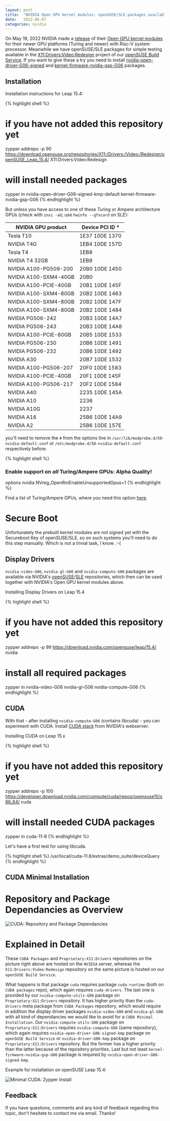 ```yaml
---
layout: post
title:  "NVIDIA Open GPU kernel modules: openSUSE/SLE packages available"
date:   2022-06-07
categories: nvidia
---
```

On May 19, 2022 NVIDIA made a [release][nvidia-release] of their [Open GPU kernel modules][opengpu-github] for their newer GPU platforms (Turing and newer) with Risc-V system processor. Meanwhile we have openSUSE/SLE packages for simple testing available in the [X11:Drivers:Video:Redesign][x11-drivers-video-redesign] project of our [openSUSE Build Service][obs]. If you want to give these a try you need to install [nvidia-open-driver-G06-signed][kmp] and [kernel-firmware-nvidia-gsp-G06][firmware] packages.

## Installation

Installation instructions for Leap 15.4:

{% highlight shell %}
# if you have not added this repository yet
zypper addrepo -p 90 https://download.opensuse.org/repositories/X11:/Drivers:/Video:/Redesign/openSUSE_Leap_15.4/   X11:Drivers:Video:Redesign
# will install needed packages
zypper in nvidia-open-driver-G06-signed-kmp-default kernel-firmware-nvidia-gsp-G06
{% endhighlight %}

But unless you have access to one of these Turing or Ampere architecture GPUs (check with `inxi -aG`; use `hwinfo --gfxcard` on SLE):

| NVIDIA GPU product | Device PCI ID * |
|--------------------|-----------------|
| Tesla T10 | 1E37 10DE 1370 |
| NVIDIA T4G                           | 1EB4 10DE 157D |
| Tesla T4                             | 1EB8           |
| NVIDIA T4 32GB                       | 1EB9           |
| NVIDIA A100-PG509-200                | 20B0 10DE 1450 |
| NVIDIA A100-SXM4-40GB                | 20B0           |
| NVIDIA A100-PCIE-40GB                | 20B1 10DE 145F |
| NVIDIA A100-SXM4-80GB                | 20B2 10DE 1463 |
| NVIDIA A100-SXM4-80GB                | 20B2 10DE 147F |
| NVIDIA A100-SXM4-80GB                | 20B2 10DE 1484 |
| NVIDIA PG506-242                     | 20B3 10DE 14A7 |
| NVIDIA PG506-243                     | 20B3 10DE 14A8 |
| NVIDIA A100-PCIE-80GB                | 20B5 10DE 1533 |
| NVIDIA PG506-230                     | 20B6 10DE 1491 |
| NVIDIA PG506-232                     | 20B6 10DE 1492 |
| NVIDIA A30                           | 20B7 10DE 1532 |
| NVIDIA A100-PG506-207                | 20F0 10DE 1583 |
| NVIDIA A100-PCIE-40GB                | 20F1 10DE 145F |
| NVIDIA A100-PG506-217                | 20F2 10DE 1584 |
| NVIDIA A40                           | 2235 10DE 145A |
| NVIDIA A10                           | 2236           |
| NVIDIA A10G                          | 2237           |
| NVIDIA A16                           | 25B6 10DE 14A9 |
| NVIDIA A2                            | 25B6 10DE 157E |

you'll need to remove the `#` from the options line in `/usr/lib/modprobe.d/50-nvidia-default.conf` or `/etc/modprobe.d/50-nvidia-default.conf` respectively before.

{% highlight shell %}
### Enable support on *all* Turing/Ampere GPUs: Alpha Quality!
options nvidia NVreg_OpenRmEnableUnsupportedGpus=1
{% endhighlight %}

Find a list of Turing/Ampere GPUs, where you need this option [here][pci_ids-unsupported].

# Secure Boot

Unfortunately the prebuilt kernel modules are not signed yet with the Secureboot Key of openSUSE/SLE, so on such systems you'll need to do this step manually. Which is not a trivial task, I know. :-(

## Display Drivers

`nvidia-video-G06`, `nvidia-gl-G06` and `nvidia-compute-G06` packages are
available via NVIDIA's [openSUSE][opensuse]/[SLE][sle] repositories, which
then can be used together with NVIDIA's Open GPU kernel modules above.

Installing Display Drivers on Leap 15.4

{% highlight shell %}
# if you have not added this repository yet
zypper addrepo -p 99 https://download.nvidia.com/opensuse/leap/15.4/  nvidia
# install all required packages
zypper in nvidia-video-G06 nvidia-gl-G06 nvidia-compute-G06
{% endhighlight %}

## CUDA

With that - after installing `nvidia-compute-G06` (contains libcuda) - you can experiment with CUDA. Install [CUDA stack][cuda-stack] from NVIDIA's webserver.

Installing CUDA on Leap 15.x

{% highlight shell %}
# if you have not added this repository yet
zypper addrepo -p 100 https://developer.download.nvidia.com/compute/cuda/repos/opensuse15/x86_64/  cuda
# will install needed CUDA packages
zypper in cuda-11-8
{% endhighlight %}

Let's have a first test for using libcuda.

{% highlight shell %}
/usr/local/cuda-11.8/extras/demo_suite/deviceQuery
{% endhighlight %}

## CUDA Minimal Installation

# Repository and Package Dependancies as Overview

![CUDA: Repository and Package Dependancies](/assets/2022-06-07-cuda-repos.svg)

# Explained in Detail

These `CUDA Packages` and `Proprietary:X11:Drivers` repositories on the picture right above are hosted on the `NVIDIA` server, whereas the `X11:Drivers:Video:Redesign` repository on the same picture is hosted on our `openSUSE Build Service`.

What happens is that package `cuda` requires package `cuda-runtime` (both on `CUDA packages` repo), which again requires `cuda-drivers`. The last one is provided by our `nvidia-compute-utils-G06` package on `Proprietary:X11:Drivers` repository. It has higher priority than the `cuda-drivers` meta package from `CUDA Packages` repository, which would require in addition the display driver packages `nvidia-video-G06` and `nvidia-gl-G06` with all kind of dependancies we would like to avoid for a `CUDA Minimal Installation`. Our `nvidia-compute-utils-G06` package on `Proprietary:X11:Drivers` requires `nvidia-compute-G06` (same repository), which again requires `nvidia-open-driver-G06-signed-kmp` package on `openSUSE Build Service` or `nvidia-driver-G06-kmp` package on `Proprietary:X11:Drivers` repository. But the former has a higher priority than the latter because of the repository priorities. Last but not least `kernel-firmware-nvidia-gsp-G06` package is required by `nvidia-open-driver-G06-signed-kmp`.

Example for installation on openSUSE Leap 15.4:

![Minimal CUDA: Zypper Install](/assets/2022-06-07-cuda-zypper-install-output.jpg)

## Feedback

If you have questions, comments and any kind of feedback regarding this topic, don't hesitate to contact me via email. Thanks!

[nvidia-release]: https://developer.nvidia.com/blog/nvidia-releases-open-source-gpu-kernel-modules/
[opengpu-github]: https://github.com/NVIDIA/open-gpu-kernel-modules
[x11-drivers-video-redesign]: https://build.opensuse.org/project/monitor/X11:Drivers:Video:Redesign
[obs]: https://build.opensuse.org/
[kmp]: https://build.opensuse.org/package/show/X11:Drivers:Video:Redesign/nvidia-open-driver-G06-signed
[firmware]: https://build.opensuse.org/package/show/X11:Drivers:Video:Redesign/kernel-firmware-nvidia-gsp-G06
[pci_ids-unsupported]: https://build.opensuse.org/package/view_file/X11:Drivers:Video:Redesign/nvidia-open-driver-G06-signed/pci_ids-unsupported
[opensuse]: https://download.nvidia.com/opensuse
[sle]: https://download.nvidia.com/suse
[cuda-stack]: https://developer.download.nvidia.com/compute/cuda/repos/
